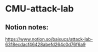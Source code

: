 # CMU-attack-lab
## Notion notes:
https://www.notion.so/baixucs/attack-lab-6318ecdacf46428abefd264c0d76f6a9
